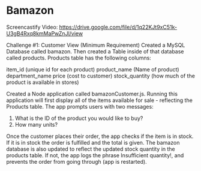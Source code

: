 # Bamazon
Screencastify Video:
https://drive.google.com/file/d/1q22KJt9xC51k-U3gB4Rxq8kmMaPwZnJl/view

Challenge #1: Customer View (Minimum Requirement)
Created a MySQL Database called bamazon.
Then created a Table inside of that database called products.
Products table has the following columns:

item_id (unique id for each product)
product_name (Name of product)
department_name
price (cost to customer)
stock_quantity (how much of the product is available in stores)

Created a Node application called bamazonCustomer.js. 
Running this application will first display all of the items available for sale - reflecting the Products table.
The app prompts users with two messages:

1. What is the ID of the product you would like to buy?
2. How many units?

Once the customer places their order, the app checks if the item is in stock.  If it is in stock the order is fulfilled and the total is given.  The bamazon database is also updated to reflect the updated stock quantity in the products table. 
If not, the app logs the phrase Insufficient quantity!, and prevents the order from going through (app is restarted).
